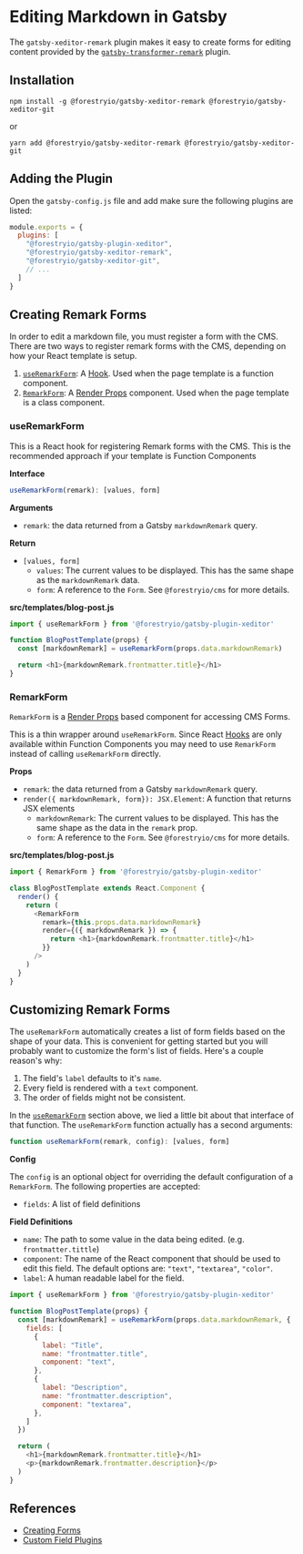 # Editing Markdown in Gatsby

The `gatsby-xeditor-remark` plugin makes it easy to create forms for editing content provided by the [`gatsby-transformer-remark`](https://github.com/gatsbyjs/gatsby/tree/master/packages/gatsby-transformer-remark) plugin.

## Installation

```
npm install -g @forestryio/gatsby-xeditor-remark @forestryio/gatsby-xeditor-git
```

or

```
yarn add @forestryio/gatsby-xeditor-remark @forestryio/gatsby-xeditor-git
```

## Adding the Plugin

Open the `gatsby-config.js` file and add make sure the following plugins are listed:

```JavaScript
module.exports = {
  plugins: [
    "@forestryio/gatsby-plugin-xeditor",
    "@forestryio/gatsby-xeditor-remark",
    "@forestryio/gatsby-xeditor-git",
    // ...
  ]
}
```

## Creating Remark Forms

In order to edit a markdown file, you must register a form with the CMS. There are two ways to register remark forms with the CMS, depending on how your React template is setup.

1. [`useRemarkForm`](#useRemarkForm): A [Hook](https://reactjs.org/docs/hooks-intro.html). Used when the page template is a function component.
1. [`RemarkForm`](#RemarkForm): A [Render Props](https://reactjs.org/docs/render-props.html#use-render-props-for-cross-cutting-concerns) component. Used when the page template is a class component.

### useRemarkForm

This is a React hook for registering Remark forms with the CMS. This is the recommended approach if your template is Function Components

**Interface**

```typescript
useRemarkForm(remark): [values, form]
```

**Arguments**

- `remark`: the data returned from a Gatsby `markdownRemark` query.

**Return**

- `[values, form]`
  - `values`: The current values to be displayed. This has the same shape as the `markdownRemark` data.
  - `form`: A reference to the `Form`. See `@forestryio/cms` for more details.

**src/templates/blog-post.js**

```javascript
import { useRemarkForm } from '@forestryio/gatsby-plugin-xeditor'

function BlogPostTemplate(props) {
  const [markdownRemark] = useRemarkForm(props.data.markdownRemark)

  return <h1>{markdownRemark.frontmatter.title}</h1>
}
```

### RemarkForm

`RemarkForm` is a [Render Props](https://reactjs.org/docs/render-props.html#use-render-props-for-cross-cutting-concerns) based component for accessing CMS Forms.

This is a thin wrapper around `useRemarkForm`. Since React [Hooks](https://reactjs.org/docs/hooks-intro.html) are only available within Function Components you may need to use `RemarkForm` instead of calling `useRemarkForm` directly.

**Props**

- `remark`: the data returned from a Gatsby `markdownRemark` query.
- `render({ markdownRemark, form}): JSX.Element`: A function that returns JSX elements
  - `markdownRemark`: The current values to be displayed. This has the same shape as the data in the `remark` prop.
  - `form`: A reference to the `Form`. See `@forestryio/cms` for more details.

**src/templates/blog-post.js**

```javascript
import { RemarkForm } from '@forestryio/gatsby-plugin-xeditor'

class BlogPostTemplate extends React.Component {
  render() {
    return (
      <RemarkForm
        remark={this.props.data.markdownRemark}
        render={({ markdownRemark }) => {
          return <h1>{markdownRemark.frontmatter.title}</h1>
        }}
      />
    )
  }
}
```

## Customizing Remark Forms

The `useRemarkForm` automatically creates a list of form fields based on the shape of
your data. This is convenient for getting started but you will probably want to customize the form's list of fields. Here's a couple reason's why:

1. The field's `label` defaults to it's `name`.
1. Every field is rendered with a `text` component.
1. The order of fields might not be consistent.

In the [`useRemarkForm`](#useRemarkForm) section above, we lied a little bit about that interface of that function. The `useRemarkForm` function actually has a second arguments:

```typescript
function useRemarkForm(remark, config): [values, form]
```

**Config**

The `config` is an optional object for overriding the default configuration of a `RemarkForm`. The following properties are accepted:

- `fields`: A list of field definitions

**Field Definitions**

- `name`: The path to some value in the data being edited. (e.g. `frontmatter.tittle`)
- `component`: The name of the React component that should be used to edit this field.
  The default options are: `"text"`, `"textarea"`, `"color"`.
- `label`: A human readable label for the field.

```javascript
import { useRemarkForm } from '@forestryio/gatsby-plugin-xeditor'

function BlogPostTemplate(props) {
  const [markdownRemark] = useRemarkForm(props.data.markdownRemark, {
    fields: [
      {
        label: "Title",
        name: "frontmatter.title",
        component: "text",
      },
      {
        label: "Description",
        name: "frontmatter.description",
        component: "textarea",
      },
    ]
  })

  return (
    <h1>{markdownRemark.frontmatter.title}</h1>
    <p>{markdownRemark.frontmatter.description}</p>
  )
}
```

## References

- [Creating Forms](../react/creating-forms.md)
- [Custom Field Plugins](./custom-field-plugins.md)
